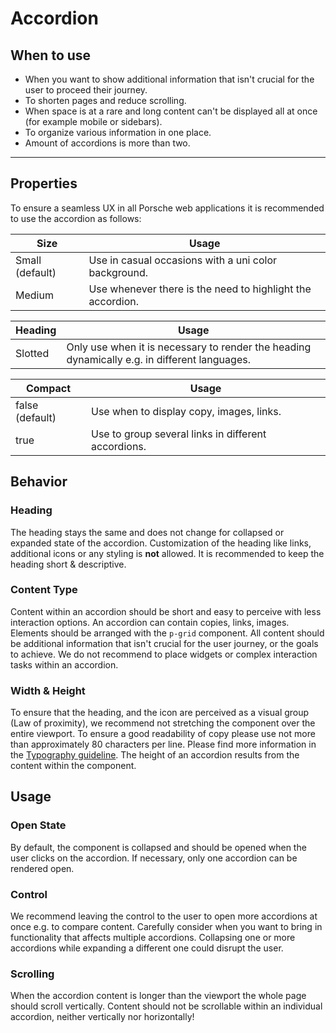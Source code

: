 # Accordion

<TableOfContents></TableOfContents>

## When to use

- When you want to show additional information that isn't crucial for the user to proceed their journey.
- To shorten pages and reduce scrolling.
- When space is at a rare and long content can't be displayed all at once (for example mobile or sidebars).
- To organize various information in one place.
- Amount of accordions is more than two.

---

## Properties

To ensure a seamless UX in all Porsche web applications it is recommended to use the accordion as follows:

| Size            | Usage                                                      |
| --------------- | ---------------------------------------------------------- |
| Small (default) | Use in casual occasions with a uni color background.       |
| Medium          | Use whenever there is the need to highlight the accordion. |

| Heading | Usage                                                                                        |
| ------- | -------------------------------------------------------------------------------------------- |
| Slotted | Only use when it is necessary to render the heading dynamically e.g. in different languages. |

| Compact         | Usage                                               |
| --------------- | --------------------------------------------------- |
| false (default) | Use when to display copy, images, links.            |
| true            | Use to group several links in different accordions. |

## Behavior

### Heading

The heading stays the same and does not change for collapsed or expanded state of the accordion. Customization of the
heading like links, additional icons or any styling is **not** allowed. It is recommended to keep the heading short &
descriptive.

### Content Type

Content within an accordion should be short and easy to perceive with less interaction options. An accordion can contain
copies, links, images. Elements should be arranged with the `p-grid` component. All content should be additional
information that isn't crucial for the user journey, or the goals to achieve. We do not recommend to place widgets or
complex interaction tasks within an accordion.

### Width & Height

To ensure that the heading, and the icon are perceived as a visual group (Law of proximity), we recommend not stretching
the component over the entire viewport. To ensure a good readability of copy please use not more than approximately 80
characters per line. Please find more information in the [Typography guideline](components/typography). The height of an
accordion results from the content within the component.

## Usage

### Open State

By default, the component is collapsed and should be opened when the user clicks on the accordion. If necessary, only
one accordion can be rendered open.

### Control

We recommend leaving the control to the user to open more accordions at once e.g. to compare content. Carefully consider
when you want to bring in functionality that affects multiple accordions. Collapsing one or more accordions while
expanding a different one could disrupt the user.

### Scrolling

When the accordion content is longer than the viewport the whole page should scroll vertically. Content should not be
scrollable within an individual accordion, neither vertically nor horizontally!
